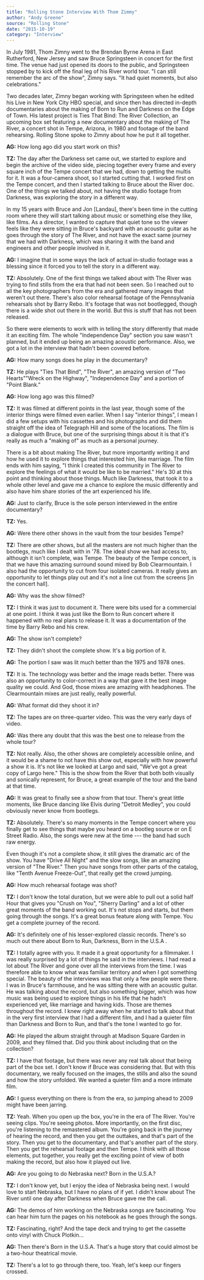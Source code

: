```yaml
---
title: "Rolling Stone Interview With Thom Zimmy"
author: "Andy Greene"
source: "Rolling Stone"
date: "2015-10-19"
category: "Interview"
---
```


In July 1981, Thom Zimny went to the Brendan Byrne Arena in East Rutherford, New Jersey and saw Bruce Springsteen in concert for the first time. The venue had just opened its doors to the public, and Springsteen stopped by to kick off the final leg of his River world tour. "I can still remember the arc of the show", Zimny says. "It had quiet moments, but also celebrations."

Two decades later, Zimny began working with Springsteen when he edited his Live in New York City HBO special, and since then has directed in-depth documentaries about the making of Born to Run and Darkness on the Edge of Town. His latest project is Ties That Bind: The River Collection, an upcoming box set featuring a new documentary about the making of The River, a concert shot in Tempe, Arizona, in 1980 and footage of the band rehearsing. Rolling Stone spoke to Zimny about how he put it all together.

**AG:** How long ago did you start work on this?

**TZ:** The day after the Darkness set came out, we started to explore and begin the archive of the video side, piecing together every frame and every square inch of the Tempe concert that we had, down to getting the multis for it. It was a four-camera shoot, so I started cutting that. I worked first on the Tempe concert, and then I started talking to Bruce about the River doc. One of the things we talked about, not having the studio footage from Darkness, was exploring the story in a different way.

In my 15 years with Bruce and Jon [Landau], there's been time in the cutting room where they will start talking about music or something else they like, like films. As a director, I wanted to capture that quiet tone so the viewer feels like they were sitting in Bruce's backyard with an acoustic guitar as he goes through the story of The River, and not have the exact same journey that we had with Darkness, which was sharing it with the band and engineers and other people involved in it.

**AG:** I imagine that in some ways the lack of actual in-studio footage was a blessing since it forced you to tell the story in a different way.

**TZ:** Absolutely. One of the first things we talked about with The River was trying to find stills from the era that had not been seen. So I reached out to all the key photographers from the era and gathered many images that weren't out there. There's also color rehearsal footage of the Pennsylvania rehearsals shot by Barry Rebo. It's footage that was not bootlegged, though there is a wide shot out there in the world. But this is stuff that has not been released.

So there were elements to work with in telling the story differently that made it an exciting film. The whole "Independence Day" section you saw wasn't planned, but it ended up being an amazing acoustic performance. Also, we got a lot in the interview that hadn't been covered before.

**AG:** How many songs does he play in the documentary?

**TZ:** He plays "Ties That Bind", "The River", an amazing version of "Two Hearts""Wreck on the Highway", "Independence Day" and a portion of "Point Blank."

**AG:** How long ago was this filmed?

**TZ:** It was filmed at different points in the last year, though some of the interior things were filmed even earlier. When I say "interior things", I mean I did a few setups with his cassettes and his photographs and did them straight off the idea of Telegraph Hill and some of the locations. The film is a dialogue with Bruce, but one of the surprising things about it is that it's really as much a "making of" as much as a personal journey.

There is a bit about making The River, but more importantly writing it and how he used it to explore things that interested him, like marriage. The film ends with him saying, "I think I created this community in The River to explore the feelings of what it would be like to be married." He's 30 at this point and thinking about those things. Much like Darkness, that took it to a whole other level and gave me a chance to explore the music differently and also have him share stories of the art experienced his life.

**AG:** Just to clarify, Bruce is the sole person interviewed in the entire documentary?

**TZ:** Yes.

**AG:** Were there other shows in the vault from the tour besides Tempe?

**TZ:** There are other shows, but all the masters are not much higher than the bootlegs, much like I dealt with in '78. The ideal show we had access to, although it isn't complete, was Tempe. The beauty of the Tempe concert, is that we have this amazing surround sound mixed by Bob Clearmountain. I also had the opportunity to cut from four isolated cameras. It really gives an opportunity to let things play out and it's not a line cut from the screens [in the concert hall].

**AG:** Why was the show filmed?

**TZ:** I think it was just to document it. There were bits used for a commercial at one point. I think it was just like the Born to Run concert where it happened with no real plans to release it. It was a documentation of the time by Barry Rebo and his crew.

**AG:** The show isn't complete?

**TZ:** They didn't shoot the complete show. It's a big portion of it.

**AG:** The portion I saw was lit much better than the 1975 and 1978 ones.

**TZ:** It is. The technology was better and the image reads better. There was also an opportunity to color-correct in a way that gave it the best image quality we could. And God, those mixes are amazing with headphones. The Clearmountain mixes are just really, really powerful.

**AG:** What format did they shoot it in?

**TZ:** The tapes are on three-quarter video. This was the very early days of video.

**AG:** Was there any doubt that this was the best one to release from the whole tour?

**TZ:** Not really. Also, the other shows are completely accessible online, and it would be a shame to not have this show out, especially with how powerful a show it is. It's not like we looked at Largo and said, "We've got a great copy of Largo here." This is the show from the River that both both visually and sonically represent, for Bruce, a great example of the tour and the band at that time.

**AG:** It was great to finally see a show from that tour. There's great little moments, like Bruce dancing like Elvis during "Detroit Medley", you could obviously never know from bootlegs.

**TZ:** Absolutely. There's so many moments in the Tempe concert where you finally get to see things that maybe you heard on a bootleg source or on E Street Radio. Also, the songs were new at the time --- the band had such raw energy.

Even though it's not a complete show, it still gives the dramatic arc of the show. You have "Drive All Night" and the slow songs, like an amazing version of "The River." Then you have songs from other parts of the catalog, like "Tenth Avenue Freeze-Out", that really get the crowd jumping.

**AG:** How much rehearsal footage was shot?

**TZ:** I don't know the total duration, but we were able to pull out a solid half Hour that gives you "Crush on You", "Sherry Darling" and a lot of other great moments of the band working out. It's not stops and starts, but them going through the songs. It's a great bonus feature along with Tempe. You get a complete journey of the record.

**AG:** It's definitely one of his lesser-explored classic records. There's so much out there about Born to Run, Darkness, Born in the U.S.A .

**TZ:** I totally agree with you. It made it a great opportunity for a filmmaker. I was really surprised by a lot of things he said in the interviews. I had read a lot about The River and gone over all the interviews from the time. I was therefore able to know what was familiar territory and when I got something special. The beauty of the interviews was that only a few people were there. I was in Bruce's farmhouse, and he was sitting there with an acoustic guitar. He was talking about the record, but also something bigger, which was how music was being used to explore things in his life that he hadn't experienced yet, like marriage and having kids. Those are themes throughout the record. I knew right away when he started to talk about that in the very first interview that I had a different film, and I had a quieter film than Darkness and Born to Run, and that's the tone I wanted to go for.

**AG:** He played the album straight through at Madison Square Garden in 2009, and they filmed that. Did you think about including that on the collection?

**TZ:** I have that footage, but there was never any real talk about that being part of the box set. I don't know if Bruce was considering that. But with this documentary, we really focused on the images, the stills and also the sound and how the story unfolded. We wanted a quieter film and a more intimate film.

**AG:** I guess everything on there is from the era, so jumping ahead to 2009 might have been jarring.

**TZ:** Yeah. When you open up the box, you're in the era of The River. You're seeing clips. You're seeing photos. More importantly, on the first disc, you're listening to the remastered album. You're going back in the journey of hearing the record, and then you get the outtakes, and that's part of the story. Then you get to the documentary, and that's another part of the story. Then you get the rehearsal footage and then Tempe. I think with all those elements, put together, you really get the exciting point of view of both making the record, but also how it played out live.

**AG:** Are you going to do Nebraska next? Born in the U.S.A.?

**TZ:** I don't know yet, but I enjoy the idea of Nebraska being next. I would love to start Nebraska, but I have no plans of if yet. I didn't know about The River until one day after Darkness when Bruce gave me the call.

**AG:** The demos of him working on the Nebraska songs are fascinating. You can hear him turn the pages on his notebook as he goes through the songs.

**TZ:** Fascinating, right? And the tape deck and trying to get the cassette onto vinyl with Chuck Plotkin...

**AG:** Then there's Born in the U.S.A. That's a huge story that could almost be a two-hour theatrical movie.

**TZ:** There's a lot to go through there, too. Yeah, let's keep our fingers crossed.